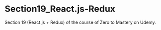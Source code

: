 # Section19_React.js-Redux
Section 19 (React.js + Redux) of the course of Zero to Mastery on Udemy.

